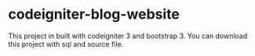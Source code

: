 # codeigniter-blog-website
This project in built with codeigniter 3 and bootstrap 3. You can download this project with sql and source file.
